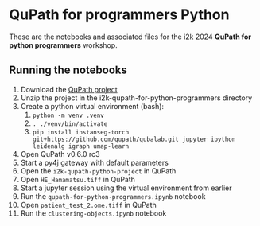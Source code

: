 # QuPath for programmers Python

These are the notebooks and associated files for the i2k 2024
**QuPath for python programmers** workshop.

## Running the notebooks

1. Download the [QuPath project](https://github.com/qupath/i2k-qupath-for-python-programmers/releases/download/untagged-caef4b4b6c28c541bcd9/i2k-qupath-python-project.zip)
2. Unzip the project in the i2k-qupath-for-python-programmers directory
3. Create a python virtual environment (bash):
   1. `python -m venv .venv`
   2. `. ./venv/bin/activate`
   3. `pip install instanseg-torch git+https://github.com/qupath/qubalab.git jupyter ipython leidenalg igraph umap-learn`
4. Open QuPath v0.6.0 rc3
5. Start a py4j gateway with default parameters
6. Open the `i2k-qupath-python-project` in QuPath
7. Open `HE_Hamamatsu.tiff` in QuPath
8. Start a jupyter session using the virtual environment from earlier
9. Run the `qupath-for-python-programmers.ipynb` notebook
10. Open `patient_test_2.ome.tiff` in QuPath
11. Run the `clustering-objects.ipynb` notebook
